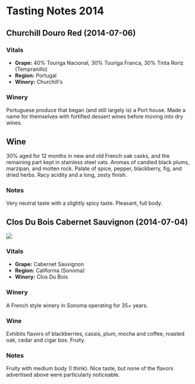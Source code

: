 # Tasting Notes 2014

## Churchill Douro Red (2014-07-06)

### Vitals

* **Grape:** 40% Touriga Nacional, 30% Touriga Franca, 30% Tinta Roriz (Tempranillo)
* **Region:** Portugal
* **Winery:** Churchill's

### Winery

Portuguese produce that began (and still largely is) a Port house. Made a name for themselves with fortified dessert wines before moving into dry wines.

## Wine

30% aged for 12 months in new and old French oak casks, and the remaining part kept in stainless steel vats. Aromas of candied black plums, marzipan, and molten rock. Palate of spice, pepper, blackberry, fig, and dried herbs. Racy acidity and a long, zesty finish.

### Notes

Very neutral taste with a slightly spicy taste. Pleasant, full body.

## Clos Du Bois Cabernet Sauvignon (2014-07-04)

<img src="https://farm4.staticflickr.com/3841/14389706018_d96596996b_c.jpg">

### Vitals

* **Grape:** Cabernet Sauvignon
* **Region:** California (Sonoma)
* **Winery:** Clos Du Bois

### Winery

A French style winery in Sonoma operating for 35+ years.

### Wine

Exhibits flavors of blackberries, cassis, plum, mocha and coffee, roasted oak, cedar and cigar box. Fruity.

### Notes

Fruity with medium body (I think). Nice taste, but none of the flavors advertised above were particularly noticeable.

